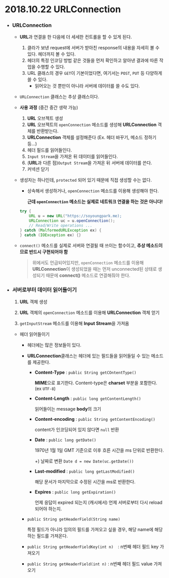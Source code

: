 # 2018.10.22 URLConnection

- ### **URLConnection**

  - **URL**과 연결을 한 다음에 더 세세한 컨트롤을 할 수 있게 된다.

    1. 클라가 보낸 request에 서버가 받아친 response의 내용을 자세히 볼 수 있다. 헤더까지 볼 수 있다.
    2. 헤더의 특정 인코딩 방법 같은 것들을 먼저 확인하고 알아낸 결과에 따른 작업을 수행할 수 있다.
    3. URL 클래스의 경우 `GET`이 기본이었다면, 여기서는 `POST`, `PUT` 등 다양하게 쓸 수 있다.
       - 읽어오는 것 뿐만이 아니라 서버에 데이터를 쓸 수도 있다.

  - `URLConnection` 클래스는 추상 클래스이다. 

  - **사용 과정** (중간 중간 생략 가능)

    1. **URL** 오브젝트 생성
    2. **URL** 오브젝트의 `openConnection` 메소드를 생성해 **URLConnection** 객체를 반환받는다.
    3. **URLConnection** 객체를 설정해준다 (Ex. 헤더 바꾸기, 메소드 정하기 등...)
    4. 헤더 필드를 읽어들인다. 
    5. `Input Stream`을  가져온 뒤 데이터를 읽어들인다.
    6. (**URL**과 다른 점)`Output Stream`을 가져온 뒤 서버에 데이터를 쓴다.
    7. 커넥션 닫기

  - 생성자는 하나인데, `protected` 되어 있기 때문에 직접 생성할 수는 없다.

    - 상속해서 생성하거나, `openConnection` 메소드를 이용해 생성해야 한다.

      **근데 `openConnection` 메소드는 실제로 네트워크 연결을 하는 것은 아니다!**

    ```java
    try {
        URL u = new URL("https://soyoungpark.me);
        URLConnection uc = u.openConnection();
        // Read/Write operations ...
    } catch (MalformedURLException ex) {
    } catch (IOException ex) {}
    ```

    

  - `connect()` 메소드를 실제로 서버와 연결될 때 쓰이는 함수이고, **추상 메소드이므로 반드시 구현되어야 함**

    > 위에서도 언급되어있지만, `openConnection` 메소드를 이용해 **URLConnection**이 생성되었을 때는 먼저 unconnected된 상태로 생성되기 때문에 **connect()** 메소드로 연결해줘야 한다.

    

- ### 서버로부터 데이터 읽어들이기

  1. **URL** 객체 생성

  2. **URL** 객체의 `openConnection` 메소드를 이용해 **URLConnection** 객체 얻기

  3. `getInputStream` 메소드를 이용해 **Input Stream**을 가져옴

     

  - 헤더 읽어들이기
    - 헤더에는 많은 정보들이 있다.

    - **URLConnection**클래스는 헤더에 있는 필드들을 읽어들일 수 있는 메소드를 제공한다.
      - **Content-Type** : `public String getCOntentType()`

        **MIME**으로 표기한다. Content-type은 **charset** 부분을 포함한다. (ex `UTF-8`)

      - **Content-Length** : `public long getContentLength()`

        읽어들이는 message **body**의 크기

      - **Content-encoding** : `public String getContentEncoding()`

        content가 인코딩되어 있지 않다면 `null` 반환

      - **Date** : `public long getDate()`

        1970년 1월 1일 GMT 기준으로 이후 흐른 시간을 ms 단위로 반환한다.

        +) 날짜로 변환 `Date d = new Date(uc.getDate())`

      - **Last-modified** : `public long getLastModified()` 

        해당 문서가 마지막으로 수정된 시간을 ms로 반환한다.

      - **Expires** : `public long getExpiration()`

        언제 응답이 expired 되는지 (캐시에서) 언제 서버로부터 다시 reload 되어야 하는지.

    - `public String getHeaderField(String name)`

      특정 필드가 아니라 임의의 필드를 가져오고 싶을 경우, 해당 name에 해당하는 필드를 가져온다.

    - `public String getHeaderFieldKey(int n)  `: n번째 헤더 필드 key 가져오기

    - `public String getHeaderField(int n)` : n번째 헤더 필드 value 가져오기
